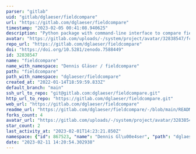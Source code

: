 ```yaml
---
parser: "gitlab"
uid: "gitlab/dglaeser/fieldcompare"
url: "https://gitlab.com/dglaeser/fieldcompare"
timestamp: "2023-02-05 00:41:08.940625"
description: "Python package with command-line interface to compare field data"
avatar: "https://gitlab.com/uploads/-/system/project/avatar/32838547/fcompare_logo.png"
repo_url: "https://gitlab.com/dglaeser/fieldcompare"
doi: "https://doi.org/10.5281/zenodo.7588449"
id: 32838547
name: "fieldcompare"
name_with_namespace: "Dennis Gläser / fieldcompare"
path: "fieldcompare"
path_with_namespace: "dglaeser/fieldcompare"
created_at: "2022-01-14T18:59:59.833Z"
default_branch: "main"
ssh_url_to_repo: "git@gitlab.com:dglaeser/fieldcompare.git"
http_url_to_repo: "https://gitlab.com/dglaeser/fieldcompare.git"
web_url: "https://gitlab.com/dglaeser/fieldcompare"
readme_url: "https://gitlab.com/dglaeser/fieldcompare/-/blob/main/README.md"
forks_count: 4
avatar_url: "https://gitlab.com/uploads/-/system/project/avatar/32838547/fcompare_logo.png"
star_count: 2
last_activity_at: "2023-02-01T14:23:21.850Z"
namespace: {"id": 867523, "name": "Dennis Gl\u00e4ser", "path": "dglaeser", "kind": "user", "full_path": "dglaeser", "parent_id": null, "avatar_url": "/uploads/-/system/user/avatar/726045/avatar.png", "web_url": "https://gitlab.com/dglaeser"}
date: "2023-02-11 14:20:54.302938"
---
```


